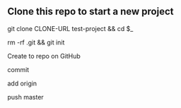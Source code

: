 ## Clone this repo to start a new project

git clone CLONE-URL test-project && cd $_

rm -rf .git && git init

Create to repo on GitHub

commit 

add origin

push master